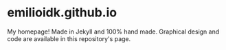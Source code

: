 # emilioidk.github.io

My homepage! Made in Jekyll and 100% hand made. Graphical design and code are available in this repository's page.
